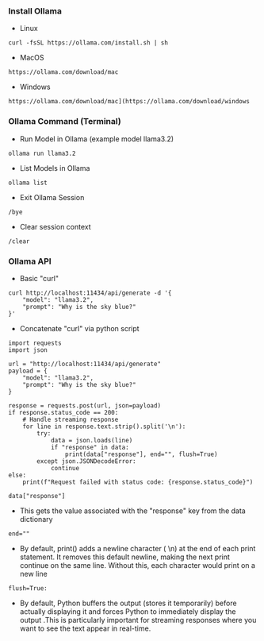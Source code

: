 ### Install Ollama
- Linux
```
curl -fsSL https://ollama.com/install.sh | sh
```
- MacOS
```
https://ollama.com/download/mac
```
- Windows
```
https://ollama.com/download/mac](https://ollama.com/download/windows
```
### Ollama Command (Terminal)
- Run Model in Ollama (example model llama3.2)
```
ollama run llama3.2
```
- List Models in Ollama
```
ollama list
```
- Exit Ollama Session
```
/bye
```
- Clear session context
```
/clear
```
### Ollama API
- Basic "curl" 
```
curl http://localhost:11434/api/generate -d '{
    "model": "llama3.2",
    "prompt": "Why is the sky blue?"
}'

```
- Concatenate "curl" via python script
```
import requests
import json

url = "http://localhost:11434/api/generate"
payload = {
    "model": "llama3.2",
    "prompt": "Why is the sky blue?"
}

response = requests.post(url, json=payload)
if response.status_code == 200:
    # Handle streaming response
    for line in response.text.strip().split('\n'):
        try:
            data = json.loads(line)
            if "response" in data:
                print(data["response"], end="", flush=True)
        except json.JSONDecodeError:
            continue
else:
    print(f"Request failed with status code: {response.status_code}")
```
```data["response"]```
- This gets the value associated with the "response" key from the data dictionary

```end=""```
- By default, print() adds a newline character ( \n) at the end of each print statement. It removes this default newline, making the next print continue on the same line. Without this, each character would print on a new line

```flush=True:```
- By default, Python buffers the output (stores it temporarily) before actually displaying it and forces Python to immediately display the output .This is particularly important for streaming responses where you want to see the text appear in real-time.